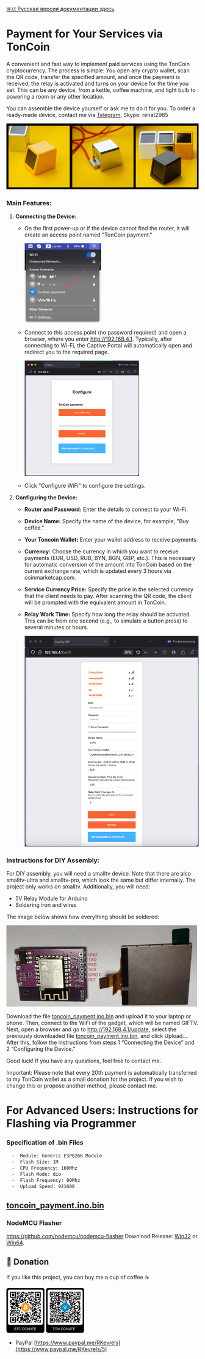 [🇷🇺 Русская версия документации здесь](https://github.com/renat2985/toncoin_payment/blob/main/README_RU.md)


# Payment for Your Services via TonCoin

A convenient and fast way to implement paid services using the TonCoin cryptocurrency. The process is simple: You open any crypto wallet, scan the QR code, transfer the specified amount, and once the payment is received, the relay is activated and turns on your device for the time you set. This can be any device, from a kettle, coffee machine, and light bulb to powering a room or any other location.

You can assemble the device yourself or ask me to do it for you. To order a ready-made device, contact me via 
[Telegram](https://t.me/ESPiotDevice), Skype: renat2985

<img src="https://github.com/renat2985/toncoin_payment/blob/main/doc/intro.png">

### Main Features:

1. **Connecting the Device:**
   - On the first power-up or if the device cannot find the router, it will create an access point named "TonCoin payment."
     
     <img src="https://github.com/renat2985/toncoin_payment/blob/main/doc/WiFi.png" width="200px">
   - Connect to this access point (no password required) and open a browser, where you enter http://192.168.4.1. Typically, after connecting to Wi-Fi, the Captive Portal will automatically open and redirect you to the required page.
     
     <img src="https://github.com/renat2985/toncoin_payment/blob/main/doc/AP1.png" width="300px">
   - Click "Configure WiFi" to configure the settings.

2. **Configuring the Device:**
   - **Router and Password:** Enter the details to connect to your Wi-Fi.
   - **Device Name:** Specify the name of the device, for example, "Buy coffee."
   - **Your Toncoin Wallet:** Enter your wallet address to receive payments.
   - **Currency:** Choose the currency in which you want to receive payments (EUR, USD, RUB, BYN, BGN, GBP, etc.). This is necessary for automatic conversion of the amount into TonCoin based on the current exchange rate, which is updated every 3 hours via coinmarketcap.com.
   - **Service Currency Price:** Specify the price in the selected currency that the client needs to pay. After scanning the QR code, the client will be prompted with the equivalent amount in TonCoin.
   - **Relay Work Time:** Specify how long the relay should be activated. This can be from one second (e.g., to simulate a button press) to several minutes or hours.
     
     <img src="https://github.com/renat2985/toncoin_payment/blob/main/doc/APFull.png" width="500px">

### Instructions for DIY Assembly:

For DIY assembly, you will need a smalltv device. Note that there are also smalltv-ultra and smalltv-pro, which look the same but differ internally. The project only works on smalltv. Additionally, you will need:
- 5V Relay Module for Arduino
- Soldering iron and wires

The image below shows how everything should be soldered:

  <img src="https://github.com/renat2985/toncoin_payment/blob/main/doc/flash_gpio2.jpeg" width="500px">

Download the file [toncoin_payment.ino.bin](https://github.com/renat2985/toncoin_payment/raw/main/build/esp8266.esp8266.generic/toncoin_payment.ino.bin) and upload it to your laptop or phone. Then, connect to the WiFi of the gadget, which will be named GIFTV. Next, open a browser and go to http://192.168.4.1/update, select the previously downloaded file [toncoin_payment.ino.bin](https://github.com/renat2985/toncoin_payment/raw/main/build/esp8266.esp8266.generic/toncoin_payment.ino.bin), and click Upload... 
After this, follow the instructions from steps 1 “Connecting the Device” and 2 “Configuring the Device.”

Good luck! If you have any questions, feel free to contact me.

Important: Please note that every 20th payment is automatically transferred to my TonCoin wallet as a small donation for the project. If you wish to change this or propose another method, please contact me.

# For Advanced Users: Instructions for Flashing via Programmer

### Specification of .bin Files
```
  -  Module: Generic ESP8266 Module
  -  Flash Size: 1M
  -  CPU Frequency: 160Mhz
  -  Flash Mode: dio
  -  Flash Frequency: 80Mhz
  -  Upload Speed: 921600
```

## [toncoin_payment.ino.bin](https://github.com/renat2985/toncoin_payment/raw/main/build/esp8266.esp8266.generic/toncoin_payment.ino.bin)

### NodeMCU Flasher
https://github.com/nodemcu/nodemcu-flasher
Download Release: [Win32](https://github.com/nodemcu/nodemcu-flasher/blob/master/Win32/Release/ESP8266Flasher.exe) or [Win64](https://github.com/nodemcu/nodemcu-flasher/blob/master/Win64/Release/ESP8266Flasher.exe).

## :battery: Donation

If you like this project, you can buy me a cup of coffee :coffee:

<img src="https://github.com/renat2985/toncoin_payment/blob/main/doc/bitcoin_donate.png" width="100px">
<img src="https://github.com/renat2985/toncoin_payment/blob/main/doc/ton_donate.png" width="100px">

- PayPal [https://www.paypal.me/RKevrels](https://www.paypal.me/RKevrels/5)